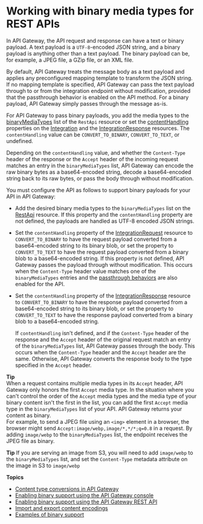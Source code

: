 # Working with binary media types for REST APIs<a name="api-gateway-payload-encodings"></a>

 In API Gateway, the API request and response can have a text or binary payload\. A text payload is a `UTF-8`\-encoded JSON string, and a binary payload is anything other than a text payload\. The binary payload can be, for example, a JPEG file, a GZip file, or an XML file\. 

 By default, API Gateway treats the message body as a text payload and applies any preconfigured mapping template to transform the JSON string\. If no mapping template is specified, API Gateway can pass the text payload through to or from the integration endpoint without modification, provided that the passthrough behavior is enabled on the API method\. For a binary payload, API Gateway simply passes through the message as\-is\. 

 For API Gateway to pass binary payloads, you add the media types to the [binaryMediaTypes](https://docs.aws.amazon.com/apigateway/api-reference/resource/rest-api/#binaryMediaTypes) list of the `RestApi` resource or set the [contentHandling](https://docs.aws.amazon.com/apigateway/api-reference/resource/integration/#contentHandling) properties on the [Integration](https://docs.aws.amazon.com/apigateway/api-reference/resource/integration/) and the [IntegrationResponse](https://docs.aws.amazon.com/apigateway/api-reference/resource/integration-response/) resources\. The `contentHandling` value can be `CONVERT_TO_BINARY`, `CONVERT_TO_TEXT`, or undefined\. 

Depending on the `contentHandling` value, and whether the `Content-Type` header of the response or the `Accept` header of the incoming request matches an entry in the `binaryMediaTypes` list, API Gateway can encode the raw binary bytes as a base64\-encoded string, decode a base64\-encoded string back to its raw bytes, or pass the body through without modification\. 

You must configure the API as follows to support binary payloads for your API in API Gateway: 
+ Add the desired binary media types to the `binaryMediaTypes` list on the [RestApi](https://docs.aws.amazon.com/apigateway/api-reference/resource/rest-api/) resource\. If this property and the `contentHandling` property are not defined, the payloads are handled as UTF\-8 encoded JSON strings\.
+ Set the `contentHandling` property of the [IntegrationRequest](https://docs.aws.amazon.com/apigateway/api-reference/resource/integration/) resource to `CONVERT_TO_BINARY` to have the request payload converted from a base64\-encoded string to its binary blob, or set the property to `CONVERT_TO_TEXT` to have the request payload converted from a binary blob to a base64\-encoded string\. If this property is not defined, API Gateway passes the payload through without modification\. This occurs when the `Content-Type` header value matches one of the `binaryMediaTypes` entries and the [passthrough behaviors](integration-passthrough-behaviors.md) are also enabled for the API\. 
+ Set the `contentHandling` property of the [IntegrationResponse](https://docs.aws.amazon.com/apigateway/api-reference/resource/integration-response/) resource to `CONVERT_TO_BINARY` to have the response payload converted from a base64\-encoded string to its binary blob, or set the property to `CONVERT_TO_TEXT` to have the response payload converted from a binary blob to a base64\-encoded string\. 

  If `contentHandling` isn't defined, and if the `Content-Type` header of the response and the `Accept` header of the original request match an entry of the `binaryMediaTypes` list, API Gateway passes through the body\. This occurs when the `Content-Type` header and the `Accept` header are the same\. Otherwise, API Gateway converts the response body to the type specified in the `Accept` header\. 

**Tip**  
When a request contains multiple media types in its `Accept` header, API Gateway only honors the first `Accept` media type\. In the situation where you can't control the order of the `Accept` media types and the media type of your binary content isn't the first in the list, you can add the first `Accept` media type in the `binaryMediaTypes` list of your API\. API Gateway returns your content as binary\.   
For example, to send a JPEG file using an `<img>` element in a browser, the browser might send `Accept:image/webp,image/*,*/*;q=0.8` in a request\. By adding `image/webp` to the `binaryMediaTypes` list, the endpoint receives the JPEG file as binary\. 

**Tip**
If you are serving an image from S3, you will need to add `image/webp` to the `binaryMediaTypes` list, and set the `Content-Type` metadata attribute on the image in S3 to `image/webp`

**Topics**
+ [Content type conversions in API Gateway](api-gateway-payload-encodings-workflow.md)
+ [Enabling binary support using the API Gateway console](api-gateway-payload-encodings-configure-with-console.md)
+ [Enabling binary support using the API Gateway REST API](api-gateway-payload-encodings-configure-with-control-service-api.md)
+ [Import and export content encodings](api-gateway-payload-encodings-import-and-export.md)
+ [Examples of binary support](api-gateway-content-encodings-examples.md)
